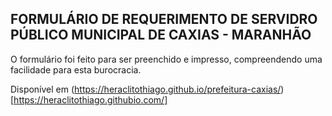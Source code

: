 ## FORMULÁRIO DE REQUERIMENTO DE SERVIDRO PÚBLICO MUNICIPAL DE CAXIAS - MARANHÃO

O formulário foi feito para ser preenchido e impresso, compreendendo uma facilidade para esta burocracia.

Disponível em (https://heraclitothiago.github.io/prefeitura-caxias/)[https://heraclitothiago.githubio.com/]

